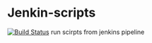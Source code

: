 # Jenkin-scripts
[![Build Status](http://20.121.9.252:8080/buildStatus/icon?job=fibonacci)](http://20.121.9.252:8080/view/with-github/job/fibonacci/)
run scirpts from jenkins pipeline
